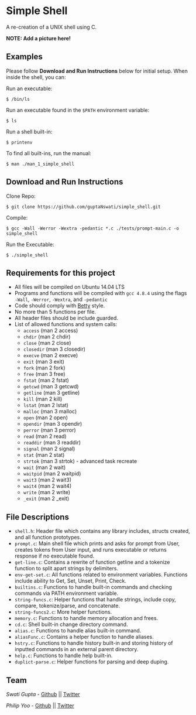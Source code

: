 # Simple Shell

A re-creation of a UNIX shell using C.

**NOTE: Add a picture here!**


## Examples

Please follow __Download and Run Instructions__ below for initial setup. When inside the shell, you can:

Run an executable:
```
$ /bin/ls
```

Run an executable found in the `$PATH` environment variable:
```
$ ls
```

Run a shell built-in:
```
$ printenv
```

To find all built-ins, run the manual:
```
$ man ./man_1_simple_shell
```


## Download and Run Instructions

Clone Repo:
```
$ git clone https://github.com/guptaNswati/simple_shell.git
```

Compile:
```
$ gcc -Wall -Werror -Wextra -pedantic *.c ./tests/prompt-main.c -o simple_shell
```

Run the Executable:
```
$ ./simple_shell
```


## Requirements for this project

- All files will be compiled on Ubuntu 14.04 LTS
- Programs and functions will be compiled with `gcc 4.8.4` using the flags `-Wall`, `-Werror`, `-Wextra`, and `-pedantic`
- Code should comply with [Betty](https://github.com/holbertonschool/Betty) style.
- No more than 5 functions per file.
- All header files should be include guarded.
- List of allowed functions and system calls:
  * `access` (man 2 access)
  * `chdir` (man 2 chdir)
  * `close` (man 2 close)
  * `closedir` (man 3 closedir)
  * `execve` (man 2 execve)
  * `exit` (man 3 exit)
  * `fork` (man 2 fork)
  * `free` (man 3 free)
  * `fstat` (man 2 fstat)
  * `getcwd` (man 3 getcwd)
  * `getline` (man 3 getline)
  * `kill` (man 2 kill)
  * `lstat` (man 2 lstat)
  * `malloc` (man 3 malloc)
  * `open` (man 2 open)
  * `opendir` (man 3 opendir)
  * `perror` (man 3 perror)
  * `read` (man 2 read)
  * `readdir` (man 3 readdir)
  * `signal` (man 2 signal)
  * `stat` (man 2 stat)
  * `strtok` (man 3 strtok) - advanced task recreate
  * `wait` (man 2 wait)
  * `waitpid` (man 2 waitpid)
  * `wait3` (man 2 wait3)
  * `wait4` (man 2 wait4)
  * `write` (man 2 write)
  * `_exit` (man 2 _exit)


## File Descriptions

- `shell.h`: Header file which contains any library includes, structs created, and all function prototypes.
- `prompt.c`: Main shell file which prints and asks for prompt from User, creates tokens from User input, and runs executable or returns response if no executable found.
- `get-line.c`: Contains a rewrite of function getline and a tokenize function to split apart strings by delimiters.
- `env-get-set.c`: All functions related to environment variables. Functions include ability to Get, Set, Unset, Print, Check.
- `builtins.c`: Functions to handle built-in commands and checking commands via PATH environment variable.
- `string-funcs.c`: Helper functions that handle strings, include copy, compare, tokenize/parse, and concatenate.
- `string-funcs2.c`: More helper functions.
- `memory.c`: Functions to handle memory allocation and frees.
- `cd.c`: Shell built-in change directory command.
- `alias.c`: Functions to handle alias built-in command.
- `aliasFunc.c`: Contains a helper function to handle aliases.
- `hstry.c`: Functions to handle history built-in and storing history of inputted commands in an external parent directory.
- `help.c`: Functions to handle help built-in.
- `duplict-parse.c`: Helper functions for parsing and deep duping.


## Team

*Swati Gupta* - [Github](https://github.com/guptaNswati) || [Twitter](https://github.com/guptaNswati)

*Philip Yoo* - [Github](https://github.com/philipyoo) || [Twitter](https://twitter.com/philipYoo10)